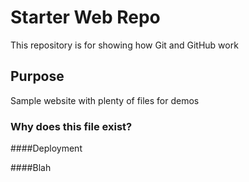 # Starter Web Repo

This repository is for showing how Git and GitHub work

## Purpose

Sample website with plenty of files for demos

### Why does this file exist?

####Deployment

####Blah